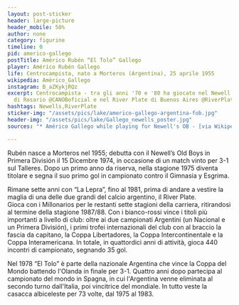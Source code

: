 ```yaml
---
layout: post-sticker
header: large-picture
header_mobile: 50%
author: none
category: figurine
timeline: 0
pid: americo-gallego
postTitle: Américo Rubén “El Tolo” Gallego
player: Américo Rubén Gallego
life: Centrocampista, nato a Morteros (Argentina), 25 aprile 1955
wikipedia: Américo_Gallego
instagram: B_aZKykjRQz
excerpt: Centrocampista - tra gli anni '70 e '80 ha giocato nel Newell's Old Boys
  di Rosario @CANOBoficial e nel River Plate di Buenos Aires @RiverPlate
hashtags: Newells,RiverPlate
sticker-img: "/assets/pics/lake/americo-gallego-argentina-fob.jpg"
header-img: "/assets/pics/lake/Gallego_newells_poster.jpg"
sources: "* Américo Gallego while playing for Newell's OB - [via Wikipedia](https://ka.wikipedia.org/wiki/%E1%83%A4%E1%83%90%E1%83%98%E1%83%9A%E1%83%98:Gallego_newells_poster.jpg)"

---
```

Rubén nasce a Morteros nel 1955; debutta con il Newell’s Old Boys in Primera División il 15 Dicembre 1974, in occasione di un match vinto per 3-1 sul Talleres. Dopo un primo anno da riserva, nella stagione 1975 diventa titolare e segna il suo primo gol in campionato contro il Gimnasia y Esgrima.

Rimane sette anni con “La Lepra”, fino al 1981, prima di andare a vestire la maglia di una delle due grandi del calcio argentino, il River Plate.  
Gioca con i Millonarios per le restanti sette stagioni della carriera, ritirandosi al termine della stagione 1987/88. Con i bianco-rossi vince i titoli più importanti a livello di club: oltre ai due campionati Argentini (un Nacional e un Primera División), i primi trofei internazionali del club con al braccio la fascia da capitano, la Coppa Libertadores, la Coppa Intercontinentale e la Coppa Interamericana. In totale, in quattordici anni di attività, gioca 440 incontri di campionato, segnando 35 gol.

  
Nel 1978 “El Tolo” è parte della nazionale Argentina che vince la Coppa del Mondo battendo l'Olanda in finale per 3-1. Quattro anni dopo partecipa al campionato del mondo in Spagna, in cui l'Argentina venne eliminata al secondo turno dall'Italia, poi vincitrice del mondiale. In tutto veste la casacca albiceleste per 73 volte, dal 1975 al 1983.
